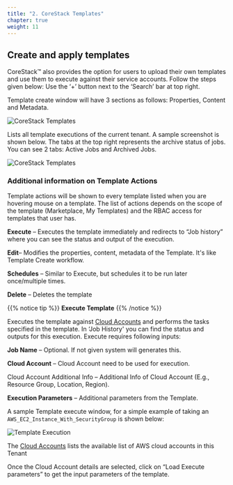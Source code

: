 ```yaml
---
title: "2. CoreStack Templates"
chapter: true
weight: 11
---
```


## Create and apply templates

CoreStack™ also provides the option for users to upload their own templates and use them to execute against their service accounts. Follow the steps given below: Use the ‘+’ button next to the ‘Search’ bar at top right.

Template create window will have 3 sections as follows: Properties, Content and Metadata.

![CoreStack Templates](../images/cs_crtemp1.png "CoreStack Templates")

Lists all template executions of the current tenant. A sample screenshot is shown below. The tabs at the top right represents the archive status of jobs. You can see 2 tabs: Active Jobs and Archived Jobs.​

![CoreStack Templates](../images/cs_crtemp2.png "CoreStack Templates")

### Additional information on Template Actions

Template actions will be shown to every template listed when you are hovering mouse on a template. The list of actions depends on the scope of the template (Marketplace, My Templates) and the RBAC access for templates that user has.

**Execute** – Executes the template immediately and redirects to “Job history” where you can see the status and output of the execution.   

**Edit**– Modifies the properties, content, metadata of the Template. It's like Template Create workflow.   

**Schedules** – Similar to Execute, but schedules it to be run later once/multiple times.  

**Delete** – Deletes the template  

{{% notice tip %}}
**Execute Template**
{{% /notice %}}

Executes the template against [Cloud Accounts](https://docs.corestack.io/manage-cloud-accounts/) and performs the tasks specified in the template. In ‘Job History' you can find the status and outputs for this execution. Execute requires following inputs:  

**Job Name** – Optional. If not given system will generates this.  

**Cloud Account** – Cloud Account need to be used for execution.  

Cloud Account Additional Info – Additional Info of Cloud Account (E.g., Resource Group, Location, Region).  

**Execution Parameters** – Additional parameters from the Template.

A sample Template execute window, for a simple example of taking an `AWS_EC2_Instance_With_SecurityGroup` is shown below:

  ![Template Execution](/images/templaterun.gif)

The [Cloud Accounts](https://docs.corestack.io/manage-cloud-accounts/) lists the available list of AWS cloud accounts in this Tenant

Once the Cloud Account details are selected, click on “Load Execute parameters” to get the input parameters of the template.
